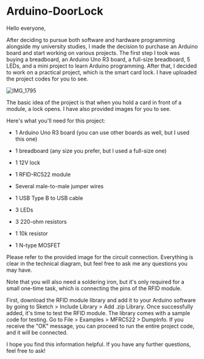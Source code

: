 # Arduino-DoorLock
Hello everyone,



After deciding to pursue both software and hardware programming alongside my university studies, I made the decision to purchase an Arduino board and start working on various projects. The first step I took was buying a breadboard, an Arduino Uno R3 board, a full-size breadboard, 5 LEDs, and a mini project to learn Arduino programming. After that, I decided to work on a practical project, which is the smart card lock. I have uploaded the project codes for you to see.

![IMG_1795](https://github.com/samivesal/Arduino-DoorLock/assets/93865547/dd7908db-4a04-468a-a450-e1c56ee6009e)


The basic idea of the project is that when you hold a card in front of a module, a lock opens. I have also provided images for you to see.



Here's what you'll need for this project:

- 1 Arduino Uno R3 board (you can use other boards as well, but I used this one)

- 1 breadboard (any size you prefer, but I used a full-size one)

- 1 12V lock

- 1 RFID-RC522 module

- Several male-to-male jumper wires

- 1 USB Type B to USB cable

- 3 LEDs

- 3 220-ohm resistors

- 1 10k resistor

- 1 N-type MOSFET



Please refer to the provided image for the circuit connection. Everything is clear in the technical diagram, but feel free to ask me any questions you may have.



Note that you will also need a soldering iron, but it's only required for a small one-time task, which is connecting the pins of the RFID module.



First, download the RFID module library and add it to your Arduino software by going to Sketch > Include Library > Add .zip Library. Once successfully added, it's time to test the RFID module. The library comes with a sample code for testing. Go to File > Examples > MFRC522 > DumpInfo. If you receive the "OK" message, you can proceed to run the entire project code, and it will be connected.



I hope you find this information helpful. If you have any further questions, feel free to ask!
